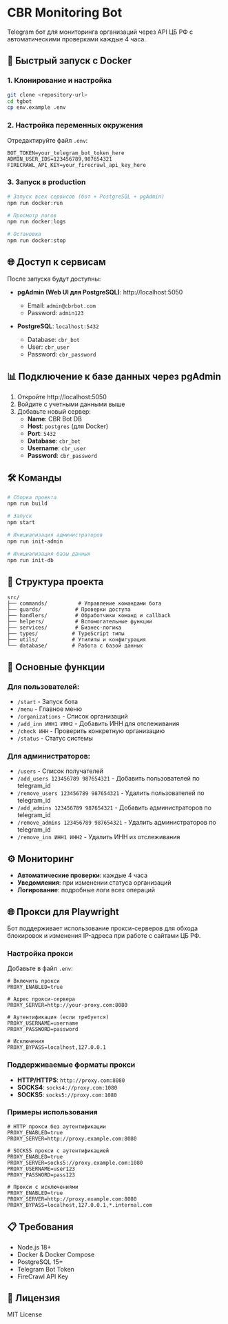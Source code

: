 # CBR Monitoring Bot

Telegram бот для мониторинга организаций через API ЦБ РФ с автоматическими проверками каждые 4 часа.

## 🚀 Быстрый запуск с Docker

### 1. Клонирование и настройка
```bash
git clone <repository-url>
cd tgbot
cp env.example .env
```

### 2. Настройка переменных окружения
Отредактируйте файл `.env`:
```env
BOT_TOKEN=your_telegram_bot_token_here
ADMIN_USER_IDS=123456789,987654321
FIRECRAWL_API_KEY=your_firecrawl_api_key_here
```

### 3. Запуск в production
```bash
# Запуск всех сервисов (бот + PostgreSQL + pgAdmin)
npm run docker:run

# Просмотр логов
npm run docker:logs

# Остановка
npm run docker:stop
```

## 🌐 Доступ к сервисам

После запуска будут доступны:

- **pgAdmin (Web UI для PostgreSQL)**: http://localhost:5050
  - Email: `admin@cbrbot.com`
  - Password: `admin123`

- **PostgreSQL**: `localhost:5432`
  - Database: `cbr_bot`
  - User: `cbr_user`
  - Password: `cbr_password`

## 📊 Подключение к базе данных через pgAdmin

1. Откройте http://localhost:5050
2. Войдите с учетными данными выше
3. Добавьте новый сервер:
   - **Name**: CBR Bot DB
   - **Host**: `postgres` (для Docker)
   - **Port**: `5432`
   - **Database**: `cbr_bot`
   - **Username**: `cbr_user`
   - **Password**: `cbr_password`

## 🛠 Команды

```bash
# Сборка проекта
npm run build

# Запуск
npm start

# Инициализация администраторов
npm run init-admin

# Инициализация базы данных
npm run init-db
```

## 📁 Структура проекта

```
src/
├── commands/          # Управление командами бота
├── guards/           # Проверки доступа
├── handlers/         # Обработчики команд и callback
├── helpers/          # Вспомогательные функции
├── services/         # Бизнес-логика
├── types/           # TypeScript типы
├── utils/           # Утилиты и конфигурация
└── database/        # Работа с базой данных
```

## 🔧 Основные функции

### Для пользователей:
- `/start` - Запуск бота
- `/menu` - Главное меню
- `/organizations` - Список организаций
- `/add_inn ИНН1 ИНН2` - Добавить ИНН для отслеживания
- `/check ИНН` - Проверить конкретную организацию
- `/status` - Статус системы

### Для администраторов:
- `/users` - Список получателей
- `/add_users 123456789 987654321` - Добавить пользователей по telegram_id
- `/remove_users 123456789 987654321` - Удалить пользователей по telegram_id
- `/add_admins 123456789 987654321` - Добавить администраторов по telegram_id
- `/remove_admins 123456789 987654321` - Удалить администраторов по telegram_id
- `/remove_inn ИНН1 ИНН2` - Удалить ИНН из отслеживания

## ⚙️ Мониторинг

- **Автоматические проверки**: каждые 4 часа
- **Уведомления**: при изменении статуса организаций
- **Логирование**: подробные логи всех операций

## 🌐 Прокси для Playwright

Бот поддерживает использование прокси-серверов для обхода блокировок и изменения IP-адреса при работе с сайтами ЦБ РФ.

### Настройка прокси

Добавьте в файл `.env`:

```env
# Включить прокси
PROXY_ENABLED=true

# Адрес прокси-сервера
PROXY_SERVER=http://your-proxy.com:8080

# Аутентификация (если требуется)
PROXY_USERNAME=username
PROXY_PASSWORD=password

# Исключения
PROXY_BYPASS=localhost,127.0.0.1
```

### Поддерживаемые форматы прокси

- **HTTP/HTTPS**: `http://proxy.com:8080`
- **SOCKS4**: `socks4://proxy.com:1080`
- **SOCKS5**: `socks5://proxy.com:1080`

### Примеры использования

```env
# HTTP прокси без аутентификации
PROXY_ENABLED=true
PROXY_SERVER=http://proxy.example.com:8080

# SOCKS5 прокси с аутентификацией
PROXY_ENABLED=true
PROXY_SERVER=socks5://proxy.example.com:1080
PROXY_USERNAME=user123
PROXY_PASSWORD=pass123

# Прокси с исключениями
PROXY_ENABLED=true
PROXY_SERVER=http://proxy.example.com:8080
PROXY_BYPASS=localhost,127.0.0.1,*.internal.com
```

## 📋 Требования

- Node.js 18+
- Docker & Docker Compose
- PostgreSQL 15+
- Telegram Bot Token
- FireCrawl API Key

## 📄 Лицензия

MIT License
